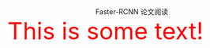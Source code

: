 <!-- update 论文笔记  faster-rcnn-->
<div align=center>Faster-RCNN 论文阅读</div>
<font size="15" color="red">This is some text!</font>
